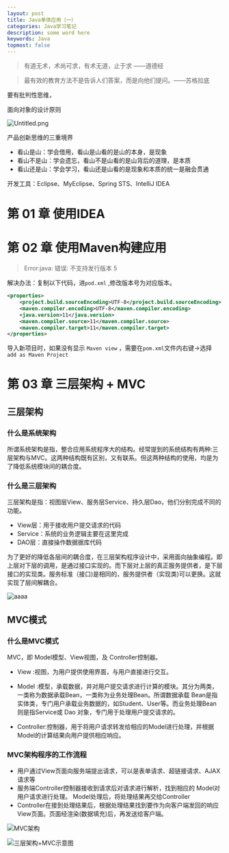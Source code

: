 ```yaml
---
layout: post
title: Java单体应用（一）
categories: Java学习笔记
description: some word here
keywords: Java
topmost: false
---
```



> 有道无术，术尚可求，有术无道，止于求     ——道德经 




> 最有效的教育方法不是告诉人们答案，而是向他们提问。——苏格拉底

 要有批判性思维，

 面向对象的设计原则

![Untitled.png](https://i.loli.net/2021/01/03/Y9uL26zhnHpSy7U.png)

 产品创新思维的三重境界

 - 看山是山：学会借用，看山是山看的是山的本身，是现象
 - 看山不是山：学会遗忘，看山不是山看的是山背后的道理，是本质
 - 看山还是山：学会学习，看山还是山看的是现象和本质的统一是融会贯通

 开发工具：Eclipse、MyEclipse、Spring STS、IntelliJ IDEA

# 第 01 章 使用IDEA



# 第 02 章 使用Maven构建应用

> Error:java: 错误: 不支持发行版本 5

解决办法：复制以下代码，进`pod.xml` ,修改版本号为对应版本。

 ```xml
<properties>
     <project.build.sourceEncoding>UTF-8</project.build.sourceEncoding>
     <maven.compiler.encoding>UTF-8</maven.compiler.encoding>
     <java.version>11</java.version>
     <maven.compiler.source>11</maven.compiler.source>
     <maven.compiler.target>11</maven.compiler.target>
</properties>
 ```

导入新项目时，如果没有显示 `Maven view`   ，需要在`pom.xml`文件内右键->选择 `add as Maven Project`

# 第 03 章 三层架构 + MVC

##  三层架构

### 什么是系统架构

所谓系统架构是指，整合应用系统程序大的结构。经常提到的系统结构有两种:三层架构与MVC。这两种结构既有区别，又有联系。但这两种结构的使用，均是为了降低系统模块间的耦合度。

### 什么是三层架构

三层架构是指：视图层View、服务层Service、持久层Dao，他们分别完成不同的功能。

- View层：用于接收用户提交请求的代码
- Service：系统的业务逻辑主要在这里完成
- DAO层：直接操作数据据库代码

为了更好的降低各层间的耦合度，在三层架构程序设计中，采用面向抽象编程。即上层对下层的调用，是通过接口实现的。而下层对上层的真正服务提供者，是下层接口的实现类。服务标准（接口)是相同的，服务提供者（实现类)可以更换。这就实现了层间解耦合。

![aaaa](https://i.loli.net/2021/01/03/GWJmfdMUCQxtqaL.png)





## MVC模式

### 什么是MVC模式

MVC，即 Model模型、View视图，及 Controller控制器。

- View :视图，为用户提供使用界面，与用户直接进行交互。

- Model :模型，承载数据，并对用户提交请求进行计算的模块。其分为两类，一类称为数据承载Bean，一类称为业务处理Bean。所谓数据承载 Bean是指实体类，专门用户承载业务数据的，如Student、User等。而业务处理Bean则是指Service或 Dao 对象，专门用于处理用户提交请求的。
- Controller:控制器，用于将用户请求转发给相应的Model进行处理，并根据Model的计算结果向用户提供相应响应。

### MVC架构程序的工作流程

- 用户通过View页面向服务端提出请求，可以是表单请求、超链接请求、AJAX请求等
- 服务端Controller控制器接收到请求后对请求进行解析，找到相应的 Model对用户请求进行处理。 Model处理后，将处理结果再交给Controller
- Controller在接到处理结果后，根据处理结果找到要作为向客户端发回的响应View页面。页面经渲染(数据填充)后，再发送给客户端。

![MVC架构](https://i.loli.net/2021/01/03/mlXqnhEVAfTbwIg.png)

![三层架构+MVC示意图](https://i.loli.net/2021/01/03/5qSrfOZ7l28G93R.png)
